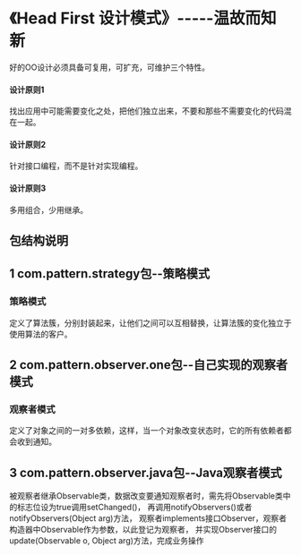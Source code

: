 # 《Head First 设计模式》-----温故而知新
好的OO设计必须具备可复用，可扩充，可维护三个特性。
#### 设计原则1
找出应用中可能需要变化之处，把他们独立出来，不要和那些不需要变化的代码混在一起。
#### 设计原则2
针对接口编程，而不是针对实现编程。
#### 设计原则3
多用组合，少用继承。

## 包结构说明
## 1 com.pattern.strategy包--策略模式
### 策略模式
定义了算法簇，分别封装起来，让他们之间可以互相替换，让算法簇的变化独立于使用算法的客户。

## 2 com.pattern.observer.one包--自己实现的观察者模式
### 观察者模式
定义了对象之间的一对多依赖，这样，当一个对象改变状态时，它的所有依赖者都会收到通知。

## 3 com.pattern.observer.java包--Java观察者模式
   被观察者继承Observable类，数据改变要通知观察者时，需先将Observable类中的标志位设为true调用setChanged()，
再调用notifyObservers()或者notifyObservers(Object arg)方法，
   观察者implements接口Observer，观察者构造器中Observable作为参数，以此登记为观察者，
并实现Observer接口的update(Observable o, Object arg)方法，完成业务操作